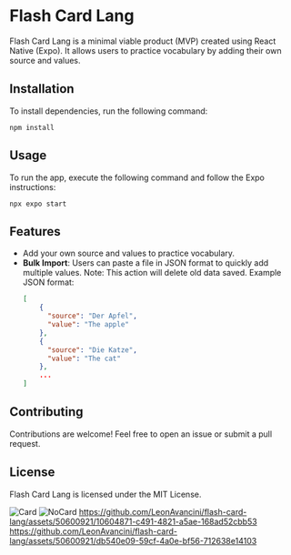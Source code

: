 # Flash Card Lang

Flash Card Lang is a minimal viable product (MVP) created using React Native (Expo). It allows users to practice vocabulary by adding their own source and values.

## Installation

To install dependencies, run the following command:

```
npm install
```

## Usage

To run the app, execute the following command and follow the Expo instructions:

```
npx expo start
```

## Features

- Add your own source and values to practice vocabulary.
- **Bulk Import**: Users can paste a file in JSON format to quickly add multiple values. Note: This action will delete old data saved.
  Example JSON format:
  ```json
  [
      {
        "source": "Der Apfel",
        "value": "The apple"
      },
      {
        "source": "Die Katze",
        "value": "The cat"
      },
      ...
  ]
  ```

## Contributing

Contributions are welcome! Feel free to open an issue or submit a pull request.

## License

Flash Card Lang is licensed under the MIT License.

![Card](https://github.com/LeonAvancini/flash-card-lang/assets/50600921/a843f69a-a70b-4b18-9ae3-598a2201e5eb)
![NoCard](https://github.com/LeonAvancini/flash-card-lang/assets/50600921/30b6d817-f8e9-43eb-9241-4cc6ae89dd78)
https://github.com/LeonAvancini/flash-card-lang/assets/50600921/10604871-c491-4821-a5ae-168ad52cbb53
https://github.com/LeonAvancini/flash-card-lang/assets/50600921/db540e09-59cf-4a0e-bf56-712638e14103






